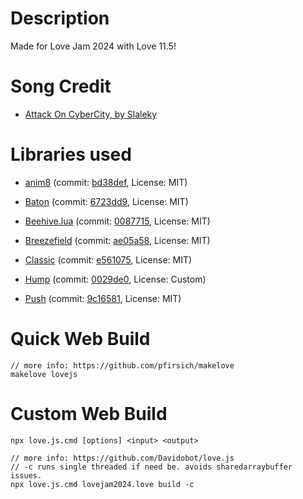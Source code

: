 # Description
Made for Love Jam 2024 with Love 11.5!

# Song Credit
* [Attack On CyberCity, by Slaleky](https://slaleky.itch.io/retro-and-electronic-music-pack)

# Libraries used
* [anim8](https://github.com/kikito/anim8) (commit: [bd38def](https://github.com/kikito/anim8/commit/bd38defa844ab2dfa3bf416a10c45ce376ba4c50), License: MIT)

* [Baton](https://github.com/tesselode/baton) (commit: [6723dd9](https://github.com/tesselode/baton/commit/6723dd9f99ce8a20e553a7b818a1ebcd32cacbaf), License: MIT)

* [Beehive.lua](https://github.com/drhayes/beehive.lua) (commit: [0087715](https://github.com/drhayes/beehive.lua/commit/00877150688ce42fffbaeeb76d7a4cb87e88da60), License: MIT)

* [Breezefield](https://github.com/HDictus/breezefield) (commit: [ae05a58](https://github.com/HDictus/breezefield/commit/ae05a587e5549163bda817111621594cdcb5a7db), License: MIT)

* [Classic](https://github.com/rxi/classic) (commit: [e561075](https://github.com/rxi/classic/commit/e5610756c98ac2f8facd7ab90c94e1a097ecd2c6), License: MIT)

* [Hump](https://github.com/HDictus/hump) (commit: [0029de0](https://github.com/HDictus/hump/commit/0029de08a0d3339ecc910af4a19eef89538f0972), License: Custom)

* [Push](https://github.com/Ulydev/push) (commit: [9c16581](https://github.com/Ulydev/push/commit/9c165816a14c868339c3cd0d22eed65c313c8bf8), License: MIT)

# Quick Web Build
```
// more info: https://github.com/pfirsich/makelove
makelove lovejs
```

# Custom Web Build
```
npx love.js.cmd [options] <input> <output>

// more info: https://github.com/Davidobot/love.js
// -c runs single threaded if need be. avoids sharedarraybuffer issues.
npx love.js.cmd lovejam2024.love build -c
```